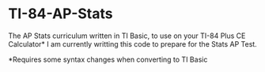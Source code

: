 # TI-84-AP-Stats
The AP Stats curriculum written in TI Basic, to use on your TI-84 Plus CE Calculator*
I am currently writting this code to prepare for the Stats AP Test. 


*Requires some syntax changes when converting to TI Basic
